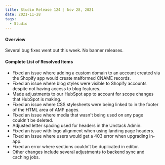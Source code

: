 ```yaml
---
title: Studio Release 124 | Nov 28, 2021
date: 2021-11-28
tags:
  - Studio
---
```


#### Overview

Several bug fixes went out this week. No banner releases.

#### Complete List of Resolved Items

* Fixed an issue where adding a custom domain to an account created via the Shopify app would create malformed CNAME
  records.
* Fixed an issue where blog styles were visible to Shopify accounts despite not having access to blog features.
* Made adjustments to our HubSpot app to account for scope changes that HubSpot is making.
* Fixed an issue where CSS stylesheets were being linked to in the footer of the HTML area of AMP pages.
* Fixed an issue where media that wasn't being used on any page couldn't be deleted.
* Adjusted letter spacing used for headers in the Unstack Admin.
* Fixed an issue with logo alignment when using landing page headers.
* Fixed an issue where users would get a 403 error when upgrading in-app.
* Fixed an error where sections couldn't be duplicated in editor.
* Other changes include several adjustments to backend sync and caching jobs.
